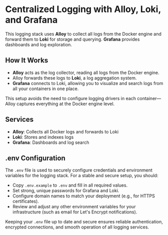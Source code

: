 # Centralized Logging with Alloy, Loki, and Grafana

This logging stack uses **Alloy** to collect all logs from the Docker engine and forward them to **Loki** for storage and querying. **Grafana** provides dashboards and log exploration.

## How It Works

- **Alloy** acts as the log collector, reading all logs from the Docker engine.
- Alloy forwards these logs to **Loki**, a log aggregation system.
- **Grafana** connects to Loki, allowing you to visualize and search logs from all your containers in one place.

This setup avoids the need to configure logging drivers in each container—Alloy captures everything at the Docker engine level.

## Services

- **Alloy**: Collects all Docker logs and forwards to Loki
- **Loki**: Stores and indexes logs
- **Grafana**: Dashboards and log search

## .env Configuration

The `.env` file is used to securely configure credentials and environment variables for the logging stack. For a stable and secure setup, you should:

- Copy `.env.example` to `.env` and fill in all required values.
- Set strong, unique passwords for Grafana and Loki.
- Configure domain names to match your deployment (e.g., for HTTPS certificates).
- Review and adjust any other environment variables for your infrastructure (such as email for Let's Encrypt notifications).

Keeping your `.env` file up to date and secure ensures reliable authentication, encrypted connections, and smooth operation of all logging services.
